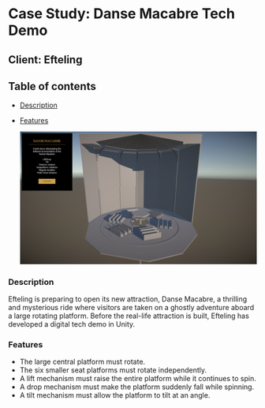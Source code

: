 # Case Study: Danse Macabre Tech Demo
## Client: Efteling

## Table of contents
- [Description](#description)
- [Features](#features)

    
    ![alt text](Assets/Images/dansemacabre-screencap-01.png)
    

### Description
Efteling is preparing to open its new attraction, Danse Macabre, a thrilling and mysterious ride where visitors are taken on a ghostly adventure aboard a large rotating platform. Before the real-life attraction is built, Efteling has developed a digital tech demo in Unity.

### Features
- The large central platform must rotate.
- The six smaller seat platforms must rotate independently.
- A lift mechanism must raise the entire platform while it continues to spin.
- A drop mechanism must make the platform suddenly fall while spinning.
- A tilt mechanism must allow the platform to tilt at an angle.

